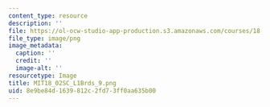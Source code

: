```yaml
---
content_type: resource
description: ''
file: https://ol-ocw-studio-app-production.s3.amazonaws.com/courses/18-02sc-multivariable-calculus-fall-2010/8e9be84d1639812c2fd73ff0aa635b00_MIT18_02SC_L1Brds_9.png
file_type: image/png
image_metadata:
  caption: ''
  credit: ''
  image-alt: ''
resourcetype: Image
title: MIT18_02SC_L1Brds_9.png
uid: 8e9be84d-1639-812c-2fd7-3ff0aa635b00
---
```

